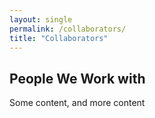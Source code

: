 ```yaml
---
layout: single
permalink: /collaborators/
title: "Collaborators"
---
```


## People We Work with

Some content, and more content